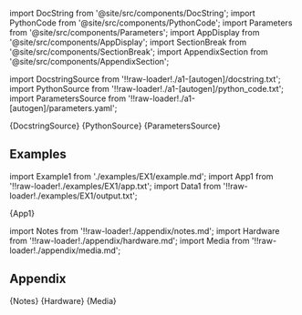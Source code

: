 [//]: # 'Custom component imports'

import DocString from '@site/src/components/DocString';
import PythonCode from '@site/src/components/PythonCode';
import Parameters from '@site/src/components/Parameters';
import AppDisplay from '@site/src/components/AppDisplay';
import SectionBreak from '@site/src/components/SectionBreak';
import AppendixSection from '@site/src/components/AppendixSection';

[//]: # 'TODO: Machine-generate this section'

import DocstringSource from '!!raw-loader!./a1-[autogen]/docstring.txt';
import PythonSource from '!!raw-loader!./a1-[autogen]/python_code.txt';
import ParametersSource from '!!raw-loader!./a1-[autogen]/parameters.yaml';

<DocString>{DocstringSource}</DocString>
<PythonCode GLink='AI_ML/CLASSIFICATION/ACCURACY/ACCURACY.py'>{PythonSource}</PythonCode>
<Parameters>{ParametersSource}</Parameters>

<SectionBreak />

[//]: # 'Examples'

## Examples

import Example1 from './examples/EX1/example.md';
import App1 from '!!raw-loader!./examples/EX1/app.txt';
import Data1 from '!!raw-loader!./examples/EX1/output.txt';

<AppDisplay 
    data={Data1}
    nodeLabel='ACCURACY'>
{App1}
</AppDisplay>

<Example1 />

<SectionBreak />

[//]: # 'Appendix'

import Notes from '!!raw-loader!./appendix/notes.md';
import Hardware from '!!raw-loader!./appendix/hardware.md';
import Media from '!!raw-loader!./appendix/media.md';

## Appendix

<AppendixSection index={0} folderPath='nodes/AI_ML/CLASSIFICATION/ACCURACY/appendix/'>{Notes}</AppendixSection>
<AppendixSection index={1} folderPath='nodes/AI_ML/CLASSIFICATION/ACCURACY/appendix/'>{Hardware}</AppendixSection>
<AppendixSection index={2} folderPath='nodes/AI_ML/CLASSIFICATION/ACCURACY/appendix/'>{Media}</AppendixSection>
